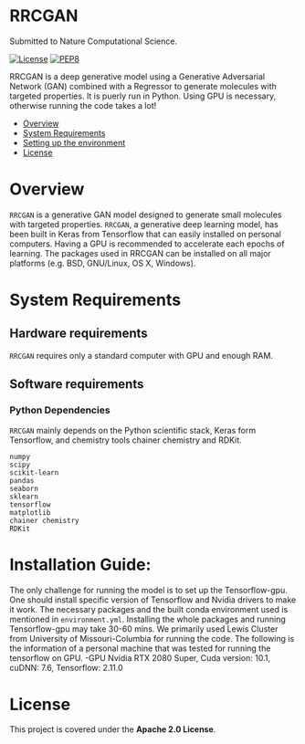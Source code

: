 # RRCGAN 
Submitted to Nature Computational Science.

[![License](https://img.shields.io/badge/License-Apache%202.0-blue.svg)](https://opensource.org/licenses/Apache-2.0)
[![PEP8](https://img.shields.io/badge/code%20style-pep8-orange.svg)](https://www.python.org/dev/peps/pep-0008/)

RRCGAN is a deep generative model using a Generative Adversarial Network (GAN) combined with a Regressor to generate molecules with targeted properties. It is puerly run in Python. Using GPU is necessary, otherwise running the code takes a lot!

- [Overview](#overview)
- [System Requirements](#system-requirements)
- [Setting up the environment](#setting-up-the-development-environment)
- [License](#license)

# Overview
``RRCGAN`` is a generative GAN model designed to generate small molecules with targeted properties. ``RRCGAN``, a generative deep learning model, has been built in Keras from Tensorflow that can easily installed on personal computers. Having a GPU is recommended to accelerate each epochs of learning. The packages used in RRCGAN can be installed on all major platforms (e.g. BSD, GNU/Linux, OS X, Windows).


# System Requirements
## Hardware requirements
`RRCGAN` requires only a standard computer with GPU and enough RAM. 

## Software requirements
### Python Dependencies
`RRCGAN` mainly depends on the Python scientific stack, Keras form Tensorflow, and chemistry tools chainer chemistry and RDKit.

```
numpy
scipy
scikit-learn
pandas
seaborn
sklearn
tensorflow
matplotlib
chainer chemistry
RDKit
```

# Installation Guide:
The only challenge for running the model is to set up the Tensorflow-gpu. One should install specific version of Tensorflow and Nvidia drivers to make it work. The necessary packages and the built conda environment used is mentioned in `environment.yml`. Installing the whole packages and running Tensorflow-gpu may take 30-60 mins. 
We primarily used Lewis Cluster from University of Missouri-Columbia for running the code. The following is the information of a personal machine that was tested for running the tensorflow on GPU. 
-GPU Nvidia RTX 2080 Super, Cuda version: 10.1, cuDNN: 7.6, Tensorflow: 2.11.0

# License
This project is covered under the **Apache 2.0 License**.
